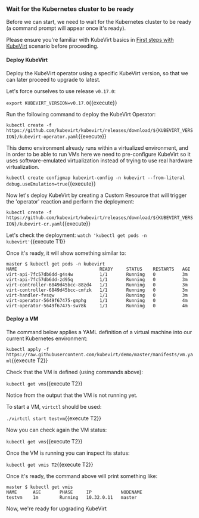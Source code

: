 ### Wait for the Kubernetes cluster to be ready

Before we can start, we need to wait for the Kubernetes cluster to be ready (a command prompt will appear once it's ready).

Please ensure you're familiar with KubeVirt basics in [First steps with KubeVirt](https://katacoda.com/kubevirt/scenarios/kubevirt-101) scenario before proceeding.

#### Deploy KubeVirt

Deploy the KubeVirt operator using a specific KubeVirt version, so that we can later proceed to upgrade to latest.

Let's force ourselves to use release `v0.17.0`:

`export KUBEVIRT_VERSION=v0.17.0`{{execute}}

Run the following command to deploy the KubeVirt Operator:

`kubectl create -f https://github.com/kubevirt/kubevirt/releases/download/${KUBEVIRT_VERSION}/kubevirt-operator.yaml`{{execute}}

This demo environment already runs within a virtualized environment, and in order to be able to run VMs here we need to pre-configure KubeVirt so it uses software-emulated virtualization instead of trying to use real hardware virtualization.

`kubectl create configmap kubevirt-config -n kubevirt --from-literal debug.useEmulation=true`{{execute}}

Now let's deploy KubeVirt by creating a Custom Resource that will trigger the 'operator' reaction and perform the deployment:

`kubectl create -f https://github.com/kubevirt/kubevirt/releases/download/${KUBEVIRT_VERSION}/kubevirt-cr.yaml`{{execute}}

Let's check the deployment:
`watch 'kubectl get pods -n kubevirt'`{{execute T1}}

Once it's ready, it will show something similar to:

~~~
master $ kubectl get pods -n kubevirt
NAME                               READY     STATUS    RESTARTS   AGE
virt-api-7fc57db6dd-g4s4w          1/1       Running   0          3m
virt-api-7fc57db6dd-zd95q          1/1       Running   0          3m
virt-controller-6849d45bcc-88zd4   1/1       Running   0          3m
virt-controller-6849d45bcc-cmfzk   1/1       Running   0          3m
virt-handler-fvsqw                 1/1       Running   0          3m
virt-operator-5649f67475-gmphg     1/1       Running   0          4m
virt-operator-5649f67475-sw78k     1/1       Running   0          4m
~~~

#### Deploy a VM

The command below applies a YAML definition of a virtual machine into our current Kubernetes environment:

`kubectl apply -f https://raw.githubusercontent.com/kubevirt/demo/master/manifests/vm.yaml`{{execute T2}}

Check that the VM is defined (using commands above):

`kubectl get vms`{{execute T2}}

Notice from the output that the VM is not running yet.

To start a VM, `virtctl` should be used:

`./virtctl start testvm`{{execute T2}}

Now you can check again the VM status:

`kubectl get vms`{{execute T2}}

Once the VM is running you can inspect its status:

`kubectl get vmis T2`{{execute T2}}

Once it's ready, the command above will print something like:

~~~
master $ kubectl get vmis
NAME      AGE       PHASE     IP           NODENAME
testvm    1m        Running   10.32.0.11   master
~~~

Now, we're ready for upgrading KubeVirt